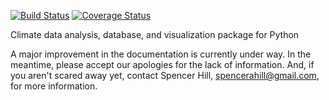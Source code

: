 [![Build Status](https://travis-ci.org/spencerahill/aospy.svg?branch=develop)](https://travis-ci.org/spencerahill/aospy) [![Coverage Status](https://coveralls.io/repos/github/spencerahill/aospy/badge.svg?branch=develop)](https://coveralls.io/github/spencerahill/aospy?branch=develop)

Climate data analysis, database, and visualization package for Python

A major improvement in the documentation is currently under way.  In the meantime, please accept our apologies for the lack of information.  And, if you aren't scared away yet, contact Spencer Hill, spencerahill@gmail.com, for more information.
